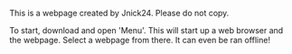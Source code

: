 This is a webpage created by Jnick24. Please do not copy. 

To start, download and open 'Menu'. This will start up a web browser and the webpage. Select a webpage from there. It can even be ran offline!